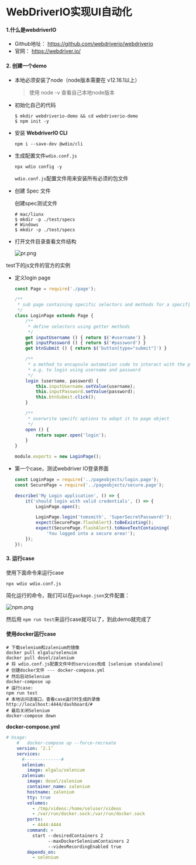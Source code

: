 # WebDriverIO实现UI自动化

#### 1.什么是webdriverIO

* Github地址： https://github.com/webdriverio/webdriverio
* 官网： https://webdriver.io/

#### 2. 创建一个demo

* 本地必须安装了node（node版本需要在 v12.16.1以上）

  > 使用 node -v 查看自己本地node版本

* 初始化自己的代码

  ```shell
  $ mkdir webdriverio-demo && cd webdriverio-demo
  $ npm init -y
  ```

* 安装 **WebdriverIO CLI**

  ```shell
  npm i --save-dev @wdio/cli
  ```

* 生成配置文件`wdio.conf.js`

  ```
  npx wdio config -y
  ```

  `wdio.conf.js`配置文件用来安装所有必须的包文件

* 创建 Spec 文件

  创建spec测试文件

  ```shell
  # mac/liunx
  $ mkdir -p ./test/specs
  # Windows
  $ mkdir -p ./test/specs
  ```

* 打开文件目录查看文件结构

   ![pr.png](https://i.loli.net/2020/12/20/dHotFDflNYu1Akh.jpg)

 test下的js文件的官方的实例

* 定义login page

  ```js
  const Page = require('./page');
  
  /**
   * sub page containing specific selectors and methods for a specific page
   */
  class LoginPage extends Page {
      /**
       * define selectors using getter methods
       */
      get inputUsername () { return $('#username') }
      get inputPassword () { return $('#password') }
      get btnSubmit () { return $('button[type="submit"]') }
  
      /**
       * a method to encapsule automation code to interact with the page
       * e.g. to login using username and password
       */
      login (username, password) {
          this.inputUsername.setValue(username);
          this.inputPassword.setValue(password);
          this.btnSubmit.click(); 
      }
  
      /**
       * overwrite specifc options to adapt it to page object
       */
      open () {
          return super.open('login');
      }
  }
  
  module.exports = new LoginPage();
  ```

* 第一个case，测试webdriver IO登录界面

  ```js
  const LoginPage = require('../pageobjects/login.page');
  const SecurePage = require('../pageobjects/secure.page');
  
  describe('My Login application', () => {
      it('should login with valid credentials', () => {
          LoginPage.open();
  
          LoginPage.login('tomsmith', 'SuperSecretPassword!');
          expect(SecurePage.flashAlert).toBeExisting();
          expect(SecurePage.flashAlert).toHaveTextContaining(
              'You logged into a secure area!');
      });
  });
  ```

#### 3. 运行case

使用下面命令来运行case

```shell
npx wdio wdio.conf.js
```

简化运行的命令，我们可以在`package.json`文件配置：

 ![npm.png](https://i.loli.net/2020/12/20/npm.jpg)

然后用 `npm run test`来运行case就可以了，到此demo就完成了

#### 使用docker运行case

```shell
# 下载selenium和zalenium的镜像
docker pull elgalu/selenuim
docker pull dosel/zalenium
# 将 wdio.conf.js配置文件中的services改成 [selenium standalone]
# 创建docker文件 --- docker-compose.yml
# 然后启动Selenium
docker-compose up
# 运行case:
npm run test
# 本地访问该端口，查看case运行时生成的录像
http://localhost:4444/dashboard/#
# 最后关闭Selenium
docker-compose down
```

**docker-compose.yml**

```yml
# Usage:
    #   docker-compose up --force-recreate
    version: ‘2.1’
    services:
      #--------------#
      selenium:
        image: elgalu/selenium
      zalenium:
        image: dosel/zalenium
        container_name: zalenium
        hostname: zalenium
        tty: true
        volumes:
          - /tmp/videos:/home/seluser/videos
          - /var/run/docker.sock:/var/run/docker.sock
        ports:
          - 4444:4444
        command: >
          start --desiredContainers 2
                --maxDockerSeleniumContainers 2
                --videoRecordingEnabled true
        depends_on:
          - selenium
```


